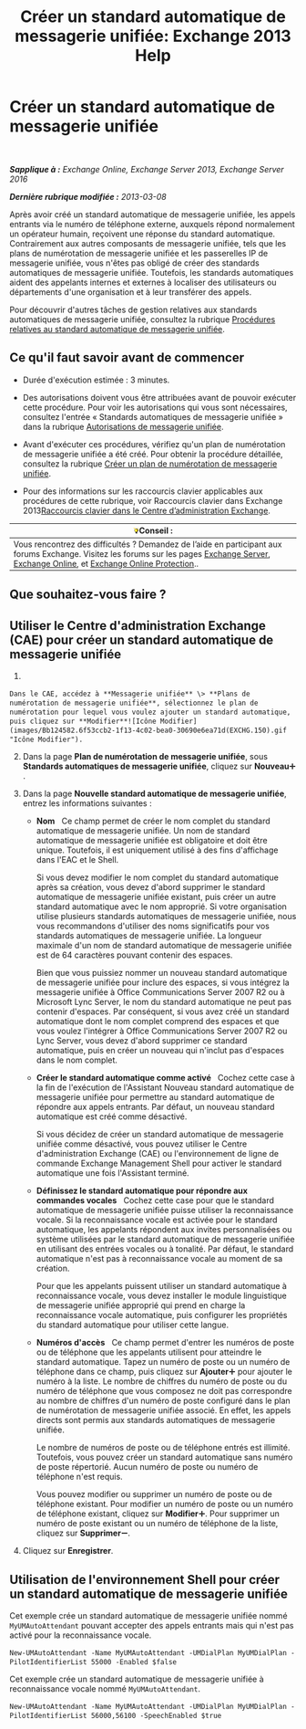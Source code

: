 ﻿---
title: 'Créer un standard automatique de messagerie unifiée: Exchange 2013 Help'
TOCTitle: Créer un standard automatique de messagerie unifiée
ms:assetid: 773f53fb-d80f-4a79-8bd3-bd753942489f
ms:mtpsurl: https://technet.microsoft.com/fr-fr/library/Aa998875(v=EXCHG.150)
ms:contentKeyID: 50478496
ms.date: 04/24/2018
mtps_version: v=EXCHG.150
f1_keywords:
- Microsoft.Exchange.Management.SnapIn.Esm.OrganizationConfiguration.UnifiedMessaging.CreateAutoAttendantWizardForm.CreateAutoAttendantWizardPage
ms.translationtype: HT
---

# Créer un standard automatique de messagerie unifiée

 

_**Sapplique à :** Exchange Online, Exchange Server 2013, Exchange Server 2016_

_**Dernière rubrique modifiée :** 2013-03-08_

Après avoir créé un standard automatique de messagerie unifiée, les appels entrants via le numéro de téléphone externe, auxquels répond normalement un opérateur humain, reçoivent une réponse du standard automatique. Contrairement aux autres composants de messagerie unifiée, tels que les plans de numérotation de messagerie unifiée et les passerelles IP de messagerie unifiée, vous n'êtes pas obligé de créer des standards automatiques de messagerie unifiée. Toutefois, les standards automatiques aident des appelants internes et externes à localiser des utilisateurs ou départements d'une organisation et à leur transférer des appels.

Pour découvrir d'autres tâches de gestion relatives aux standards automatiques de messagerie unifiée, consultez la rubrique [Procédures relatives au standard automatique de messagerie unifiée](um-auto-attendant-procedures-exchange-2013-help.md).

## Ce qu'il faut savoir avant de commencer

  - Durée d'exécution estimée : 3 minutes.

  - Des autorisations doivent vous être attribuées avant de pouvoir exécuter cette procédure. Pour voir les autorisations qui vous sont nécessaires, consultez l'entrée « Standards automatiques de messagerie unifiée » dans la rubrique [Autorisations de messagerie unifiée](unified-messaging-permissions-exchange-2013-help.md).

  - Avant d'exécuter ces procédures, vérifiez qu'un plan de numérotation de messagerie unifiée a été créé. Pour obtenir la procédure détaillée, consultez la rubrique [Créer un plan de numérotation de messagerie unifiée](create-a-um-dial-plan-exchange-2013-help.md).

  - Pour des informations sur les raccourcis clavier applicables aux procédures de cette rubrique, voir Raccourcis clavier dans Exchange 2013[Raccourcis clavier dans le Centre d’administration Exchange](keyboard-shortcuts-in-the-exchange-admin-center-exchange-online-protection-help.md).

<table>
<thead>
<tr class="header">
<th><img src="images/Bb125224.tip(EXCHG.150).gif" title="Conseil" alt="Conseil" />Conseil :</th>
</tr>
</thead>
<tbody>
<tr class="odd">
<td>Vous rencontrez des difficultés ? Demandez de l’aide en participant aux forums Exchange. Visitez les forums sur les pages <a href="https://go.microsoft.com/fwlink/p/?linkid=60612">Exchange Server</a>, <a href="https://go.microsoft.com/fwlink/p/?linkid=267542">Exchange Online</a>, et <a href="https://go.microsoft.com/fwlink/p/?linkid=285351">Exchange Online Protection</a>..</td>
</tr>
</tbody>
</table>


## Que souhaitez-vous faire ?

## Utiliser le Centre d'administration Exchange (CAE) pour créer un standard automatique de messagerie unifiée

1.  
    
    Dans le CAE, accédez à **Messagerie unifiée** \> **Plans de numérotation de messagerie unifiée**, sélectionnez le plan de numérotation pour lequel vous voulez ajouter un standard automatique, puis cliquez sur **Modifier**![Icône Modifier](images/Bb124582.6f53ccb2-1f13-4c02-bea0-30690e6ea71d(EXCHG.150).gif "Icône Modifier").

2.  Dans la page **Plan de numérotation de messagerie unifiée**, sous **Standards automatiques de messagerie unifiée**, cliquez sur **Nouveau**![Icône Ajouter](images/JJ218640.c1e75329-d6d7-4073-a27d-498590bbb558(EXCHG.150).gif "Icône Ajouter").

3.  Dans la page **Nouvelle standard automatique de messagerie unifiée**, entrez les informations suivantes :
    
      - **Nom**   Ce champ permet de créer le nom complet du standard automatique de messagerie unifiée. Un nom de standard automatique de messagerie unifiée est obligatoire et doit être unique. Toutefois, il est uniquement utilisé à des fins d'affichage dans l'EAC et le Shell.
        
        Si vous devez modifier le nom complet du standard automatique après sa création, vous devez d'abord supprimer le standard automatique de messagerie unifiée existant, puis créer un autre standard automatique avec le nom approprié. Si votre organisation utilise plusieurs standards automatiques de messagerie unifiée, nous vous recommandons d'utiliser des noms significatifs pour vos standards automatiques de messagerie unifiée. La longueur maximale d'un nom de standard automatique de messagerie unifiée est de 64 caractères pouvant contenir des espaces.
        
        Bien que vous puissiez nommer un nouveau standard automatique de messagerie unifiée pour inclure des espaces, si vous intégrez la messagerie unifiée à Office Communications Server 2007 R2 ou à Microsoft Lync Server, le nom du standard automatique ne peut pas contenir d'espaces. Par conséquent, si vous avez créé un standard automatique dont le nom complet comprend des espaces et que vous voulez l'intégrer à Office Communications Server 2007 R2 ou Lync Server, vous devez d'abord supprimer ce standard automatique, puis en créer un nouveau qui n'inclut pas d'espaces dans le nom complet.
    
      - **Créer le standard automatique comme activé**   Cochez cette case à la fin de l'exécution de l'Assistant Nouveau standard automatique de messagerie unifiée pour permettre au standard automatique de répondre aux appels entrants. Par défaut, un nouveau standard automatique est créé comme désactivé.
        
        Si vous décidez de créer un standard automatique de messagerie unifiée comme désactivé, vous pouvez utiliser le Centre d'administration Exchange (CAE) ou l'environnement de ligne de commande Exchange Management Shell pour activer le standard automatique une fois l'Assistant terminé.
    
      - **Définissez le standard automatique pour répondre aux commandes vocales**   Cochez cette case pour que le standard automatique de messagerie unifiée puisse utiliser la reconnaissance vocale. Si la reconnaissance vocale est activée pour le standard automatique, les appelants répondent aux invites personnalisées ou système utilisées par le standard automatique de messagerie unifiée en utilisant des entrées vocales ou à tonalité. Par défaut, le standard automatique n'est pas à reconnaissance vocale au moment de sa création.
        
        Pour que les appelants puissent utiliser un standard automatique à reconnaissance vocale, vous devez installer le module linguistique de messagerie unifiée approprié qui prend en charge la reconnaissance vocale automatique, puis configurer les propriétés du standard automatique pour utiliser cette langue.
    
      - **Numéros d'accès**   Ce champ permet d'entrer les numéros de poste ou de téléphone que les appelants utilisent pour atteindre le standard automatique. Tapez un numéro de poste ou un numéro de téléphone dans ce champ, puis cliquez sur **Ajouter**![Icône Ajouter](images/JJ218640.c1e75329-d6d7-4073-a27d-498590bbb558(EXCHG.150).gif "Icône Ajouter") pour ajouter le numéro à la liste. Le nombre de chiffres du numéro de poste ou du numéro de téléphone que vous composez ne doit pas correspondre au nombre de chiffres d'un numéro de poste configuré dans le plan de numérotation de messagerie unifiée associé. En effet, les appels directs sont permis aux standards automatiques de messagerie unifiée.
        
        Le nombre de numéros de poste ou de téléphone entrés est illimité. Toutefois, vous pouvez créer un standard automatique sans numéro de poste répertorié. Aucun numéro de poste ou numéro de téléphone n'est requis.
        
        Vous pouvez modifier ou supprimer un numéro de poste ou de téléphone existant. Pour modifier un numéro de poste ou un numéro de téléphone existant, cliquez sur **Modifier**![Icône Ajouter](images/JJ218640.c1e75329-d6d7-4073-a27d-498590bbb558(EXCHG.150).gif "Icône Ajouter"). Pour supprimer un numéro de poste existant ou un numéro de téléphone de la liste, cliquez sur **Supprimer**![Icône Suppression](images/Dd362328.479b6ced-8d64-4277-a725-f17fea202b28(EXCHG.150).gif "Icône Suppression").

4.  Cliquez sur **Enregistrer**.

## Utilisation de l'environnement Shell pour créer un standard automatique de messagerie unifiée

Cet exemple crée un standard automatique de messagerie unifiée nommé `MyUMAutoAttendant` pouvant accepter des appels entrants mais qui n'est pas activé pour la reconnaissance vocale.

    New-UMAutoAttendant -Name MyUMAutoAttendant -UMDialPlan MyUMDialPlan -PilotIdentifierList 55000 -Enabled $false

Cet exemple crée un standard automatique de messagerie unifiée à reconnaissance vocale nommé `MyUMAutoAttendant`.

    New-UMAutoAttendant -Name MyUMAutoAttendant -UMDialPlan MyUMDialPlan -PilotIdentifierList 56000,56100 -SpeechEnabled $true

